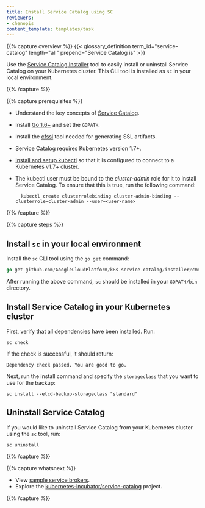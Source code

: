 ```yaml
---
title: Install Service Catalog using SC
reviewers:
- chenopis
content_template: templates/task
---
```


{{% capture overview %}}
{{< glossary_definition term_id="service-catalog" length="all" prepend="Service Catalog is" >}}

Use the [Service Catalog Installer](https://github.com/GoogleCloudPlatform/k8s-service-catalog#installation) tool to easily install or uninstall Service Catalog on your Kubernetes cluster. This CLI tool is installed as `sc` in your local environment.

{{% /capture %}}


{{% capture prerequisites %}}
* Understand the key concepts of [Service Catalog](/docs/concepts/service-catalog/).
* Install [Go 1.6+](https://golang.org/dl/) and set the `GOPATH`.
* Install the [cfssl](https://github.com/cloudflare/cfssl) tool needed for generating SSL artifacts.
* Service Catalog requires Kubernetes version 1.7+.
* [Install and setup kubectl](https://kubernetes.io/docs/tasks/tools/install-kubectl/) so that it is configured to connect to a Kubernetes v1.7+ cluster.
* The kubectl user must be bound to the *cluster-admin* role for it to install Service Catalog. To ensure that this is true, run the following command:

        kubectl create clusterrolebinding cluster-admin-binding --clusterrole=cluster-admin --user=<user-name>

{{% /capture %}}


{{% capture steps %}}
## Install `sc` in your local environment

Install the `sc` CLI tool using the `go get` command:

```Go
go get github.com/GoogleCloudPlatform/k8s-service-catalog/installer/cmd/sc
```

After running the above command, `sc` should be installed in your `GOPATH/bin` directory.

## Install Service Catalog in your Kubernetes cluster

First, verify that all dependencies have been installed. Run:

```shell
sc check
```

If the check is successful, it should return:

```
Dependency check passed. You are good to go.
```

Next, run the install command and specify the `storageclass` that you want to use for the backup:

```shell
sc install --etcd-backup-storageclass "standard"
```

## Uninstall Service Catalog

If you would like to uninstall Service Catalog from your Kubernetes cluster using the `sc` tool, run:

```shell
sc uninstall
```

{{% /capture %}}


{{% capture whatsnext %}}
* View [sample service brokers](https://github.com/openservicebrokerapi/servicebroker/blob/master/gettingStarted.md#sample-service-brokers).
* Explore the [kubernetes-incubator/service-catalog](https://github.com/kubernetes-incubator/service-catalog) project.

{{% /capture %}}